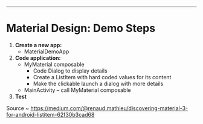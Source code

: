 -----------------------------------------------------------------
# Material Design: Demo Steps
1. **Create a new app:**
    - MaterialDemoApp
2. **Code application:**
    - MyMaterial composable
        - Code Dialog to display details
        - Create a ListItem with hard coded values for its content
        - Make the clickable launch a dialog with more details
    - MainActivity – call MyMaterial composable
3. **Test**

Source ~ <https://medium.com/@renaud.mathieu/discovering-material-3-for-android-listitem-62f30b3cad68>
